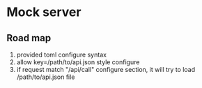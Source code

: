 # Mock server

## Road map

1. provided toml configure syntax
2. allow  key=/path/to/api.json style configure
3. if request match "/api/call" configure section, it will try to load /path/to/api.json file


